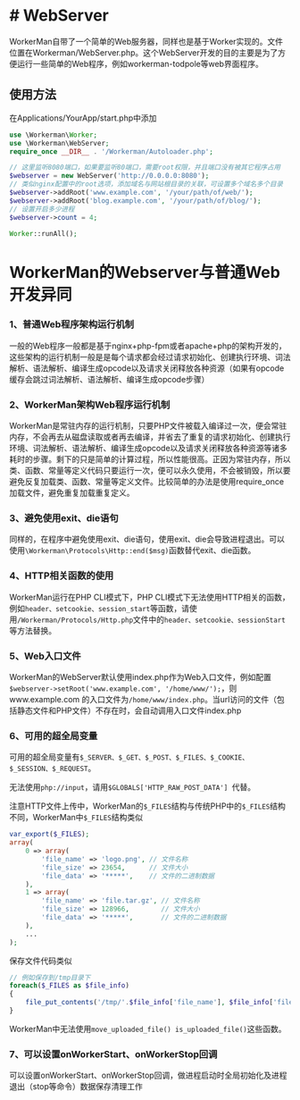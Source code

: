 # # WebServer

WorkerMan自带了一个简单的Web服务器，同样也是基于Worker实现的。文件位置在Workerman/WebServer.php。这个WebServer开发的目的主要是为了方便运行一些简单的Web程序，例如workerman-todpole等web界面程序。

## 使用方法

在Applications/YourApp/start.php中添加

```php
use \Workerman\Worker;
use \Workerman\WebServer;
require_once __DIR__ . '/Workerman/Autoloader.php';

// 这里监听8080端口，如果要监听80端口，需要root权限，并且端口没有被其它程序占用
$webserver = new WebServer('http://0.0.0.0:8080');
// 类似nginx配置中的root选项，添加域名与网站根目录的关联，可设置多个域名多个目录
$webserver->addRoot('www.example.com', '/your/path/of/web/');
$webserver->addRoot('blog.example.com', '/your/path/of/blog/');
// 设置开启多少进程
$webserver->count = 4;

Worker::runAll();
```

# WorkerMan的Webserver与普通Web开发异同

### 1、普通Web程序架构运行机制
一般的Web程序一般都是基于nginx+php-fpm或者apache+php的架构开发的，这些架构的运行机制一般是是每个请求都会经过请求初始化、创建执行环境、词法解析、语法解析、编译生成opcode以及请求关闭释放各种资源（如果有opcode缓存会跳过词法解析、语法解析、编译生成opcode步骤）

### 2、WorkerMan架构Web程序运行机制
WorkerMan是常驻内存的运行机制，只要PHP文件被载入编译过一次，便会常驻内存，不会再去从磁盘读取或者再去编译，并省去了重复的请求初始化、创建执行环境、词法解析、语法解析、编译生成opcode以及请求关闭释放各种资源等诸多耗时的步骤。剩下的只是简单的计算过程，所以性能很高。正因为常驻内存，所以类、函数、常量等定义代码只要运行一次，便可以永久使用，不会被销毁，所以要避免反复加载类、函数、常量等定义文件。比较简单的办法是使用require_once加载文件，避免重复加载重复定义。

### 3、避免使用exit、die语句
同样的，在程序中避免使用exit、die语句，使用exit、die会导致进程退出。可以使用```\Workerman\Protocols\Http::end($msg)```函数替代exit、die函数。

### 4、HTTP相关函数的使用
WorkerMan运行在PHP CLI模式下，PHP CLI模式下无法使用HTTP相关的函数，例如```header、setcookie、session_start```等函数，请使用```/Workerman/Protocols/Http.php```文件中的```header、setcookie、sessionStart```等方法替换。

### 5、Web入口文件
WorkerMan的WebServer默认使用index.php作为Web入口文件，例如配置```$webserver->setRoot('www.example.com', '/home/www/');```，则www.example.com
的入口文件为```/home/www/index.php```。当url访问的文件（包括静态文件和PHP文件）不存在时，会自动调用入口文件index.php

### 6、可用的超全局变量
可用的超全局变量有```$_SERVER、$_GET、$_POST、$_FILES、$_COOKIE、$_SESSION、$_REQUEST```。

无法使用```php://input```，请用```$GLOBALS['HTTP_RAW_POST_DATA'] ```代替。

注意HTTP文件上传中，WorkerMan的```$_FILES```结构与传统PHP中的```$_FILES```结构不同，WorkerMan中```$_FILES```结构类似
```php
var_export($_FILES);
array(
    0 => array(
        'file_name' => 'logo.png', // 文件名称
        'file_size' => 23654,      // 文件大小
        'file_data' => '*****',    // 文件的二进制数据
    ),
    1 => array(
        'file_name' => 'file.tar.gz', // 文件名称
        'file_size' => 128966,        // 文件大小
        'file_data' => '*****',       // 文件的二进制数据
    ),
    ...
);

```

保存文件代码类似
```php
// 例如保存到/tmp目录下
foreach($_FILES as $file_info)
{
    file_put_contents('/tmp/'.$file_info['file_name'], $file_info['file_data']);
}

```

WorkerMan中无法使用```move_uploaded_file() is_uploaded_file()```这些函数。

### 7、可以设置onWorkerStart、onWorkerStop回调
可以设置onWorkerStart、onWorkerStop回调，做进程启动时全局初始化及进程退出（stop等命令）数据保存清理工作

